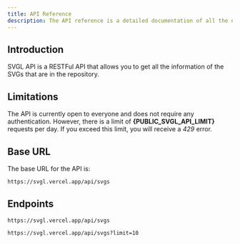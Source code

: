 ```yaml
---
title: API Reference
description: The API reference is a detailed documentation of all the endpoints available in the SVGL API.
---
```


<script>
  import { PUBLIC_SVGL_API_LIMIT } from '$env/static/public'
  import Endpoint from '../components/endpoints.svelte';
</script>

## Introduction

SVGL API is a RESTFul API that allows you to get all the information of the SVGs that are in the repository.

## Limitations

The API is currently open to everyone and does not require any authentication. However, there is a limit of **{PUBLIC_SVGL_API_LIMIT}** requests per day. If you exceed this limit, you will receive a _429_ error.

## Base URL

The base URL for the API is:

```bash
https://svgl.vercel.app/api/svgs
```

## Endpoints

<div class="flex flex-col space-y-2">
<Endpoint title="Get all SVGs" method="GET" description="Returns all the SVGs in the repository.">

```
https://svgl.vercel.app/api/svgs
```

</Endpoint>

<Endpoint title="Get a limited number of SVGs" method="GET" description="Returns a limited number of SVGs in the repository.">

```
https://svgl.vercel.app/api/svgs?limit=10
```

</Endpoint>
</div>
